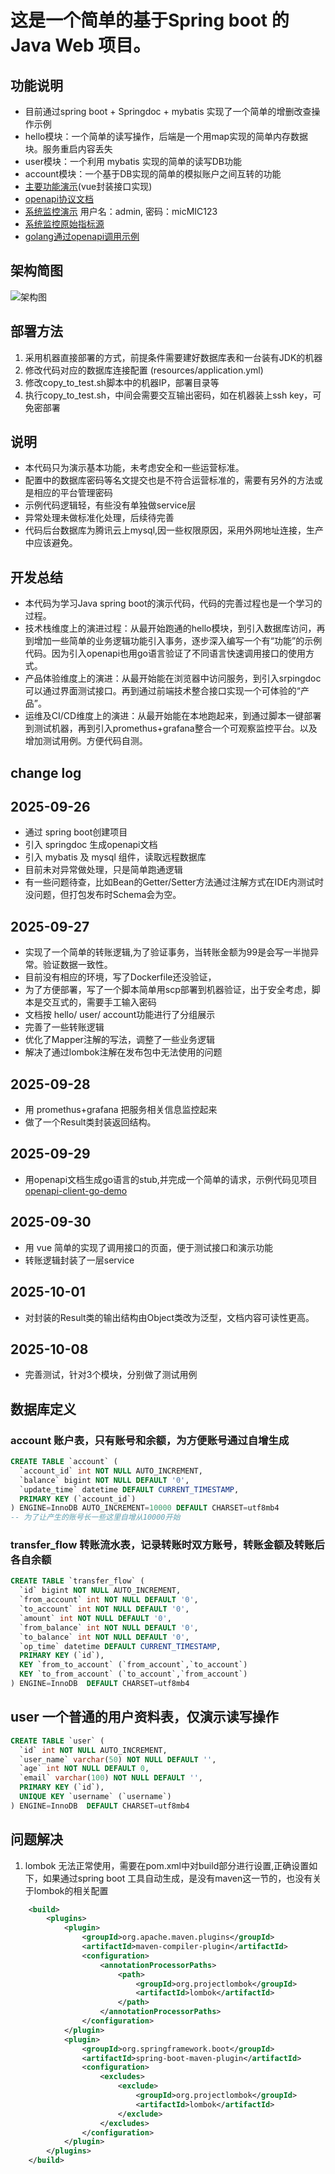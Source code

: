 # 这是一个简单的基于Spring boot 的 Java Web 项目。

## 功能说明
- 目前通过spring boot + Springdoc + mybatis 实现了一个简单的增删改查操作示例
- hello模块：一个简单的读写操作，后端是一个用map实现的简单内存数据块。服务重启内容丢失
- user模块：一个利用 mybatis 实现的简单的读写DB功能
- account模块：一个基于DB实现的简单的模拟账户之间互转的功能
- [主要功能演示](http://114.132.58.71:9999/test/index.html)(vue封装接口实现)
- [openapi协议文档](http://114.132.58.71:9999/swagger-ui/index.html)
- [系统监控演示](http://114.132.58.71:3000/d/X034JGT7Gz) 用户名：admin, 密码：micMIC123
- [系统监控原始指标源](http://114.132.58.71:9999/actuator)
- [golang通过openapi调用示例](https://github.com/hongruxu/openapi-client-go-demo)

## 架构简图
![架构图](./arch.jpg)

## 部署方法
1. 采用机器直接部署的方式，前提条件需要建好数据库表和一台装有JDK的机器
2. 修改代码对应的数据库连接配置 (resources/application.yml)
3. 修改copy_to_test.sh脚本中的机器IP，部署目录等
4. 执行copy_to_test.sh，中间会需要交互输出密码，如在机器装上ssh key，可免密部署

## 说明
- 本代码只为演示基本功能，未考虑安全和一些运营标准。
- 配置中的数据库密码等名文提交也是不符合运营标准的，需要有另外的方法或是相应的平台管理密码
- 示例代码逻辑轻，有些没有单独做service层
- 异常处理未做标准化处理，后续待完善
- 代码后台数据库为腾讯云上mysql,因一些权限原因，采用外网地址连接，生产中应该避免。

## 开发总结
- 本代码为学习Java spring boot的演示代码，代码的完善过程也是一个学习的过程。
- 技术栈维度上的演进过程：从最开始跑通的hello模块，到引入数据库访问，再到增加一些简单的业务逻辑功能引入事务，逐步深入编写一个有“功能”的示例代码。因为引入openapi也用go语言验证了不同语言快速调用接口的使用方式。
- 产品体验维度上的演进：从最开始能在浏览器中访问服务，到引入srpingdoc可以通过界面测试接口。再到通过前端技术整合接口实现一个可体验的“产品”。
- 运维及CI/CD维度上的演进：从最开始能在本地跑起来，到通过脚本一键部署到测试机器，再到引入promethus+grafana整合一个可观察监控平台。以及增加测试用例。方便代码自测。
  
## change log 
## 2025-09-26
- 通过 spring boot创建项目
- 引入 springdoc 生成openapi文档
- 引入 mybatis 及 mysql 组件，读取远程数据库
- 目前未对异常做处理，只是简单跑通逻辑
- 有一些问题待查，比如Bean的Getter/Setter方法通过注解方式在IDE内测试时没问题，但打包发布时Schema会为空。

## 2025-09-27
- 实现了一个简单的转账逻辑,为了验证事务，当转账金额为99是会写一半抛异常。验证数据一致性。
- 目前没有相应的环境，写了Dockerfile还没验证，
- 为了方便部署，写了一个脚本简单用scp部署到机器验证，出于安全考虑，脚本是交互式的，需要手工输入密码
- 文档按 hello/ user/ account功能进行了分组展示
- 完善了一些转账逻辑
- 优化了Mapper注解的写法，调整了一些业务逻辑
- 解决了通过lombok注解在发布包中无法使用的问题

## 2025-09-28
- 用 promethus+grafana 把服务相关信息监控起来
- 做了一个Result类封装返回结构。

## 2025-09-29
- 用openapi文档生成go语言的stub,并完成一个简单的请求，示例代码见项目[openapi-client-go-demo](https://github.com/hongruxu/openapi-client-go-demo)

## 2025-09-30
- 用 vue 简单的实现了调用接口的页面，便于测试接口和演示功能
- 转账逻辑封装了一层service

## 2025-10-01
- 对封装的Result类的输出结构由Object类改为泛型，文档内容可读性更高。

## 2025-10-08
- 完善测试，针对3个模块，分别做了测试用例


## 数据库定义

### account 账户表，只有账号和余额，为方便账号通过自增生成
```sql
CREATE TABLE `account` (
  `account_id` int NOT NULL AUTO_INCREMENT,
  `balance` bigint NOT NULL DEFAULT '0',
  `update_time` datetime DEFAULT CURRENT_TIMESTAMP,
  PRIMARY KEY (`account_id`)
) ENGINE=InnoDB AUTO_INCREMENT=10000 DEFAULT CHARSET=utf8mb4  
-- 为了让产生的账号长一些这里自增从10000开始
```

### transfer_flow 转账流水表，记录转账时双方账号，转账金额及转账后各自余额
```sql
CREATE TABLE `transfer_flow` (
  `id` bigint NOT NULL AUTO_INCREMENT,
  `from_account` int NOT NULL DEFAULT '0',
  `to_account` int NOT NULL DEFAULT '0',
  `amount` int NOT NULL DEFAULT '0',
  `from_balance` int NOT NULL DEFAULT '0',
  `to_balance` int NOT NULL DEFAULT '0',
  `op_time` datetime DEFAULT CURRENT_TIMESTAMP,
  PRIMARY KEY (`id`),
  KEY `from_to_account` (`from_account`,`to_account`)
  KEY `to_from_account` (`to_account`,`from_account`)
) ENGINE=InnoDB  DEFAULT CHARSET=utf8mb4
```

## user 一个普通的用户资料表，仅演示读写操作
```sql
CREATE TABLE `user` (
  `id` int NOT NULL AUTO_INCREMENT,
  `user_name` varchar(50) NOT NULL DEFAULT '',
  `age` int NOT NULL DEFAULT 0,
  `email` varchar(100) NOT NULL DEFAULT '',
  PRIMARY KEY (`id`),
  UNIQUE KEY `username` (`username`)
) ENGINE=InnoDB  DEFAULT CHARSET=utf8mb4 
```

## 问题解决
1. lombok 无法正常使用，需要在pom.xml中对build部分进行设置,正确设置如下，如果通过spring boot 工具自动生成，是没有maven这一节的，也没有关于lombok的相关配置
```xml
	<build>
		<plugins>
			<plugin>
				<groupId>org.apache.maven.plugins</groupId>
				<artifactId>maven-compiler-plugin</artifactId>
				<configuration>
					<annotationProcessorPaths>
						<path>
							<groupId>org.projectlombok</groupId>
							<artifactId>lombok</artifactId>
						</path>
					</annotationProcessorPaths>
				</configuration>
			</plugin>
			<plugin>
				<groupId>org.springframework.boot</groupId>
				<artifactId>spring-boot-maven-plugin</artifactId>
				<configuration>
					<excludes>
						<exclude>
							<groupId>org.projectlombok</groupId>
							<artifactId>lombok</artifactId>
						</exclude>
					</excludes>
				</configuration>
			</plugin>
		</plugins>
	</build>
```
